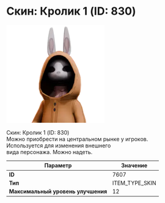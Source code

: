 # Скин: Кролик 1 (ID: 830)

![Item Image](../img/7607.webp?raw=true)

Скин: Кролик 1 (ID: 830)<br>Можно приобрести на центральном рынке у игроков.<br>Используется для изменения внешнего<br>вида персонажа. Можно надеть.


| Параметр | Значение |
|----------|----------|
| **ID** | 7607 |
| **Тип** | ITEM_TYPE_SKIN |
| **Максимальный уровень улучшения** | 12 |

